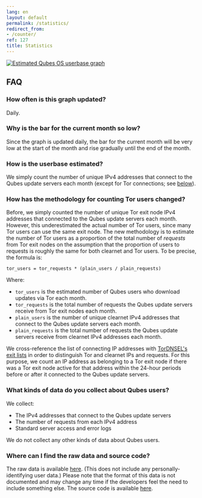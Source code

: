 ```yaml
---
lang: en
layout: default
permalink: /statistics/
redirect_from:
- /counter/
ref: 127
title: Statistics
---
```


<div class="center-block more-bottom">
  <a href="https://tools.qubes-os.org/counter/stats.png">
    <img src="https://tools.qubes-os.org/counter/stats.png" alt="Estimated Qubes OS userbase graph"/>
  </a>
</div>

## FAQ

### How often is this graph updated?

Daily.

### Why is the bar for the current month so low?

Since the graph is updated daily, the bar for the current month will be very low at the start of the month and rise gradually until the end of the month.

### How is the userbase estimated?

We simply count the number of unique IPv4 addresses that connect to the Qubes update servers each month (except for Tor connections; see [below](#how-has-the-methodology-for-counting-tor-users-changed)).

### How has the methodology for counting Tor users changed?

Before, we simply counted the number of unique Tor exit node IPv4 addresses that connected to the Qubes update servers each month.
However, this underestimated the actual number of Tor users, since many Tor users can use the same exit node.
The new methodology is to estimate the number of Tor users as a proportion of the total number of *requests* from Tor exit nodes on the assumption that the proportion of users to requests is roughly the same for both clearnet and Tor users.
To be precise, the formula is:

```
tor_users = tor_requests * (plain_users / plain_requests)
```

Where:

- `tor_users` is the estimated number of Qubes users who download updates via Tor each month.
- `tor_requests` is the total number of requests the Qubes update servers receive from Tor exit nodes each month.
- `plain_users` is the number of unique clearnet IPv4 addresses that connect to the Qubes update servers each month.
- `plain_requests` is the total number of requests the Qubes update servers receive from clearnet IPv4 addresses each month.

We cross-reference the list of connecting IP addresses with [TorDNSEL's exit lists](https://metrics.torproject.org/collector.html#type-tordnsel) in order to distinguish Tor and clearnet IPs and requests.
For this purpose, we count an IP address as belonging to a Tor exit node if there was a Tor exit node active for that address within the 24-hour periods before or after it connected to the Qubes update servers.

### What kinds of data do you collect about Qubes users?

We collect:

- The IPv4 addresses that connect to the Qubes update servers
- The number of requests from each IPv4 address
- Standard server access and error logs

We do not collect any other kinds of data about Qubes users.

### Where can I find the raw data and source code?

The raw data is available [here](https://tools.qubes-os.org/counter/stats.json).
(This does not include any personally-identifying user data.)
Please note that the format of this data is not documented and may change any time if the developers feel the need to include something else.
The source code is available [here](https://github.com/woju/qubes-stats).

